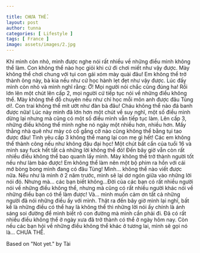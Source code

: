 ```yaml
---

title: CHƯA THỂ.
layout: post
author: tunna
categories: [ Lifestyle ]
tags: [ France ]
image: assets/images/2.jpg
---
```


Khi mình còn nhỏ, mình được nghe nói rất nhiều về những điều mình không thể làm. Con không thể nào học giỏi khi cứ đi chơi miết như vậy được. Mày không thể chơi chung với tụi con gái xóm mày quài đâu! Em không thể trở thành ông này, bà kia nếu như cứ học hành lẹt đẹt như vậy được. Lúc đấy mình còn nhỏ và mình nghĩ rằng: Ờ! Mọi người nói chắc cũng đúng ha! Rồi lớn lên một chút lên cấp 2, mọi người cứ tiếp tục nói về những điều không thể. Mày không thể đỗ chuyên nếu như chỉ học mỗi môn anh được đâu Tùng ơi!. Con trai không thể mít ướt như đàn bà đâu! Cháu không thể nào đá banh được nữa! Lúc này mình đã lớn hơn một chút về suy nghĩ, một số điều mình dừng lại nhưng mà cũng có một số điều mình vẫn tiếp tục làm. Lên cấp 3, những điều không thể mình nghe nó ngày một nhiều hơn, nhiều hơn. Mấy thằng nhà quê như mày có cố gắng cỡ nào cũng không thể bằng tụi tao được đâu! Tình yêu cấp 3 không thể mang lại con mẹ gì hết! Các em không thể thành công nếu như không đậu đại học! Một chút bất cẩn của tuổi 16 và mình say fuck hết tất cả những lời không thể đó! Đến bây giờ vẫn còn rất nhiều điều không thể bao quanh lấy mình. Mày không thể trở thành người tốt nếu như làm báo được! Em không thể làm nên một bộ phim ra hồn với cái mớ bòng bong mình đang có đâu Tùng! Mình... không thể nào viết được nữa. Nếu như là mình ở 2 năm trước, mình sẽ lại dơ ngón giữa vào những lời nói đó. Nhưng mà... các bạn biết không...Đời của các bạn có rất nhiều người nói về những điều không thể, nhưng mà cũng có rất nhiều người khác nói về những điều bạn có thể làm được! Và... mình muốn cảm ơn tất cả những người đã nói những điều ấy với mình. Thật ra đến bây giờ mình lại nghĩ, bất kể là những điều có thể hay là không thể thì những lời nói ấy chính là ánh sáng soi đường để mình biết rõ con đường mà mình cần phải đi. Đã có rất nhiều điều không thể ở ngày xưa đã trở thành có thể ở ngày hôm nay. Còn nếu các bạn hỏi về những điều không thể khác ở tương lai, mình sẽ gọi nó là... CHƯA THỂ.


Based on "Not yet." by Tài
